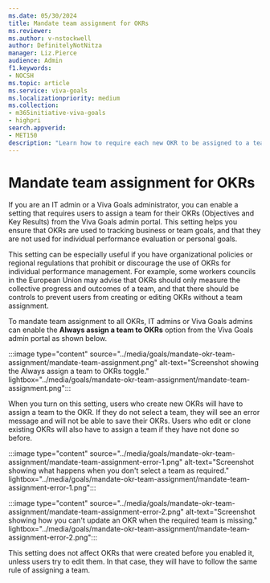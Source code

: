 ```yaml
---
ms.date: 05/30/2024
title: Mandate team assignment for OKRs
ms.reviewer: 
ms.author: v-nstockwell
author: DefinitelyNotNitza
manager: Liz.Pierce
audience: Admin
f1.keywords:
- NOCSH
ms.topic: article
ms.service: viva-goals
ms.localizationpriority: medium
ms.collection:  
- m365initiative-viva-goals
- highpri  
search.appverid:
- MET150
description: "Learn how to require each new OKR to be assigned to a team when the OKR is created."
---
```


# Mandate team assignment for OKRs

If you are an IT admin or a Viva Goals administrator, you can enable a setting that requires users to assign a team for their OKRs (Objectives and Key Results) from the Viva Goals admin portal. This setting helps you ensure that OKRs are used to tracking business or team goals, and that they are not used for individual performance evaluation or personal goals.

This setting can be especially useful if you have organizational policies or regional regulations that prohibit or discourage the use of OKRs for individual performance management. For example, some workers councils in the European Union may advise that OKRs should only measure the collective progress and outcomes of a team, and that there should be controls to prevent users from creating or editing OKRs without a team assignment.

To mandate team assignment to all OKRs, IT admins or Viva Goals admins can enable the **Always assign a team to OKRs** option from the Viva Goals admin portal as shown below.

:::image type="content" source="../media/goals/mandate-okr-team-assignment/mandate-team-assignment.png" alt-text="Screenshot showing the Always assign a team to OKRs toggle." lightbox="../media/goals/mandate-okr-team-assignment/mandate-team-assignment.png":::

When you turn on this setting, users who create new OKRs will have to assign a team to the OKR. If they do not select a team, they will see an error message and will not be able to save their OKRs. Users who edit or clone existing OKRs will also have to assign a team if they have not done so before.

:::image type="content" source="../media/goals/mandate-okr-team-assignment/mandate-team-assignment-error-1.png" alt-text="Screenshot showing what happens when you don't select a team as required." lightbox="../media/goals/mandate-okr-team-assignment/mandate-team-assignment-error-1.png":::

:::image type="content" source="../media/goals/mandate-okr-team-assignment/mandate-team-assignment-error-2.png" alt-text="Screenshot showing how you can't update an OKR when the required team is missing." lightbox="../media/goals/mandate-okr-team-assignment/mandate-team-assignment-error-2.png":::

This setting does not affect OKRs that were created before you enabled it, unless users try to edit them. In that case, they will have to follow the same rule of assigning a team.
